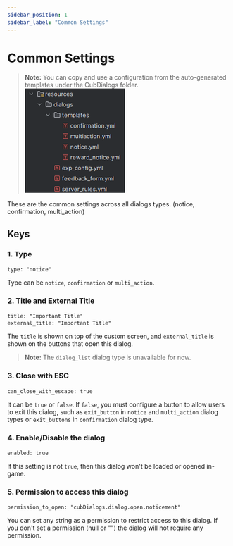 ```yaml
---
sidebar_position: 1
sidebar_label: "Common Settings"
---
```


# Common Settings

> **Note:** You can copy and use a configuration from the auto-generated templates under the CubDialogs folder.
> ![Template Dialog Example](/img/template_dialogs.png)

These are the common settings across all dialogs types. (notice, confirmation, multi_action)

## Keys

### 1. Type

```
type: "notice"
```

Type can be `notice`, `confirmation` or `multi_action`.

### 2. Title and External Title

```
title: "Important Title"
external_title: "Important Title"
```

The `title` is shown on top of the custom screen, and `external_title` is shown on the buttons that open this dialog.

> **Note:** The `dialog_list` dialog type is unavailable for now.

### 3. Close with ESC

```
can_close_with_escape: true
```

It can be `true` or `false`. If `false`, you must configure a button to allow users to exit this dialog, such as `exit_button` in `notice` and `multi_action` dialog types or `exit_buttons` in `confirmation` dialog type.

### 4. Enable/Disable the dialog

```
enabled: true
```

If this setting is not `true`, then this dialog won't be loaded or opened in-game.

### 5. Permission to access this dialog

```
permission_to_open: "cubDialogs.dialog.open.noticement"
```

You can set any string as a permission to restrict access to this dialog. If you don't set a permission (null or "") the dialog will not require any permission.
